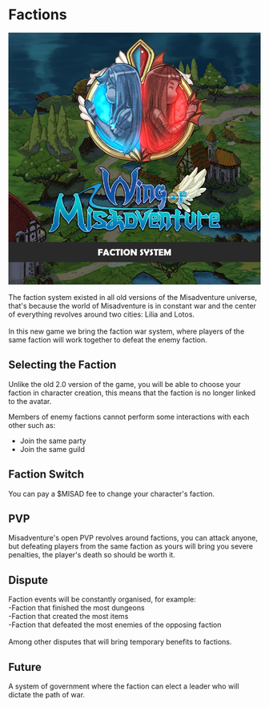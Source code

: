 # Factions

![](<../.gitbook/assets/image (12) (1).png>)

The faction system existed in all old versions of the Misadventure universe, that's because the world of Misadventure is in constant war and the center of everything revolves around two cities: Lilia and Lotos.\
\
In this new game we bring the faction war system, where players of the same faction will work together to defeat the enemy faction.

## Selecting the Faction <a href="#48fb" id="48fb"></a>

Unlike the old 2.0 version of the game, you will be able to choose your faction in character creation, this means that the faction is no longer linked to the avatar.

Members of enemy factions cannot perform some interactions with each other such as:

* Join the same party
* Join the same guild

## Faction Switch <a href="#0726" id="0726"></a>

You can pay a $MISAD fee to change your character's faction.

## PVP <a href="#c730" id="c730"></a>

Misadventure's open PVP revolves around factions, you can attack anyone, but defeating players from the same faction as yours will bring you severe penalties, the player's death so should be worth it.

## Dispute <a href="#6cb1" id="6cb1"></a>

Faction events will be constantly organised, for example:\
\-Faction that finished the most dungeons\
\-Faction that created the most items\
\-Faction that defeated the most enemies of the opposing faction\
\
Among other disputes that will bring temporary benefits to factions.

## Future <a href="#d9b0" id="d9b0"></a>

A system of government where the faction can elect a leader who will dictate the path of war.
